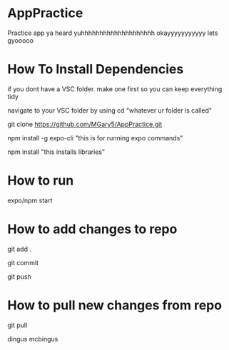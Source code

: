 # AppPractice
Practice app ya heard yuhhhhhhhhhhhhhhhhhhhh okayyyyyyyyyyy lets gyooooo

# How To Install Dependencies

if you dont have a VSC folder. make one first so you can keep everything tidy

navigate to your VSC folder by using cd "whatever ur folder is called"

git clone https://github.com/MGary5/AppPractice.git

npm install -g expo-cli "this is for running expo commands"

npm install "this installs libraries"

# How to run

expo/npm start

# How to add changes to repo

git add .

git commit

git push

# How to pull new changes from repo

git pull

dingus mcbingus
